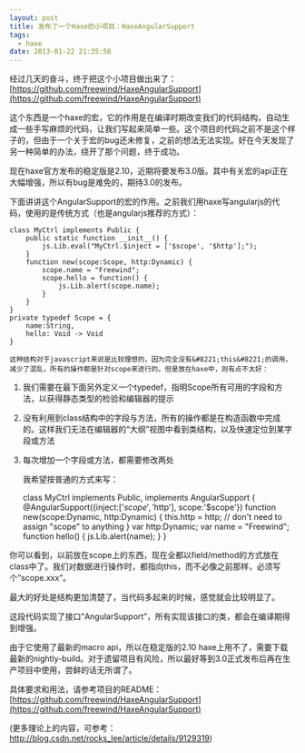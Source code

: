 ```yaml
---
layout: post
title: 发布了一个Haxe的小项目：HaxeAngularSupport
tags:
  - haxe
date: 2013-01-22 21:35:58
---
```


经过几天的奋斗，终于把这个小项目做出来了：[https://github.com/freewind/HaxeAngularSupport](https://github.com/freewind/HaxeAngularSupport)

这个东西是一个haxe的宏，它的作用是在编译时期改变我们的代码结构，自动生成一些手写麻烦的代码，让我们写起来简单一些。这个项目的代码之前不是这个样子的，但由于一个关于宏的bug还未修复，之前的想法无法实现。好在今天发现了另一种简单的办法，绕开了那个问题，终于成功。

现在haxe官方发布的稳定版是2.10，近期将要发布3.0版。其中有关宏的api正在大幅增强，所以有bug是难免的，期待3.0的发布。

下面讲讲这个AngularSupport的宏的作用。之前我们用haxe写angularjs的代码，使用的是传统方式（也是angularjs推荐的方式）：

    class MyCtrl implements Public {
        public static function __init__() {
            js.Lib.eval("MyCtrl.$inject = ['$scope', '$http'];");
        }
        function new(scope:Scope, http:Dynamic) {
            scope.name = "Freewind";
            scope.hello = function() {
                js.Lib.alert(scope.name);
            }
        }
    }
    private typedef Scope = {
        name:String,
        hello: Void -> Void
    }

    这种结构对于javascript来说是比较理想的，因为完全没有&#8221;this&#8221;的调用，减少了混乱，所有的操作都是针对scope来进行的。但是放在haxe中，则有点不太好：

1.  我们需要在最下面另外定义一个typedef，指明Scope所有可用的字段和方法，以获得静态类型的检验和编辑器的提示
2.  没有利用到class结构中的字段与方法，所有的操作都是在构造函数中完成的。这样我们无法在编辑器的“大纲”视图中看到类结构，以及快速定位到某字段或方法
3.  每次增加一个字段或方法，都需要修改两处

    我希望按普通的方式来写：

    class MyCtrl implements Public, implements AngularSupport {
        @AngularSupport({inject:['$scope', '$http'], scope:'$scope'})
        function new(scope:Dynamic, http:Dynamic) {
            this.http = http;
            // don't need to assign "scope" to anything
        }
        var http:Dynamic;
        var name = "Freewind";
        function hello() {
            js.Lib.alert(name);
        }
    }

你可以看到，以前放在scope上的东西，现在全都以field/method的方式放在class中了。我们对数据进行操作时，都指向this，而不必像之前那样，必须写个&#8221;scope.xxx&#8221;。

最大的好处是结构更加清楚了，当代码多起来的时候，感觉就会比较明显了。

这段代码实现了接口&#8221;AngularSupport&#8221;，所有实现该接口的类，都会在编译期得到增强。

由于它使用了最新的macro api，所以在稳定版的2.10 haxe上用不了，需要下载最新的nightly-build。对于遗留项目有风险，所以最好等到3.0正式发布后再在生产项目中使用，尝鲜的话无所谓了。

具体要求和用法，请参考项目的README：[https://github.com/freewind/HaxeAngularSupport](https://github.com/freewind/HaxeAngularSupport)

(更多理论上的内容，可参考：http://blog.csdn.net/rocks_lee/article/details/9129319)